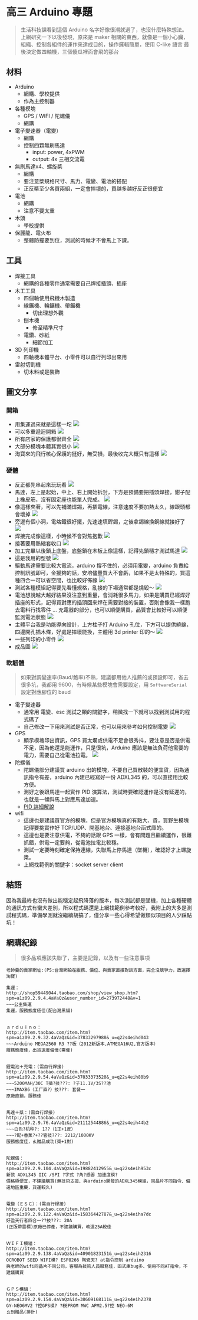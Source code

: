 # 高三 Arduino 專題

> 生活科技課看到這個 Arduino 名字好像很潮就選了，也沒什麼特殊想法。
> 上網研究一下以後發現，原來是 maker 相關的東西，就像是一個小心臟，組織、控制各組件的運作來達成目的，操作邏輯簡單，使用 C-like 語言
> 最後決定做四軸機，三個傻瓜裡面會飛的那台

## 材料

- Arduino
    - 網購、學校提供
    - 作為主控制器
- 各種模塊
    - GPS / WIFI / 陀螺儀
    - 網購
- 電子變速器（電變）
    - 網購
    - 控制四顆無刷馬達
        - input: power, 4xPWM
        - output: 4x 三相交流電
- 無刷馬達x4、螺旋槳
    - 網購
    - 要注意槳規格尺寸、馬力、電變、電池的搭配
    - 正反槳至少各買兩組，一定會摔壞的，買越多越好反正很便宜
- 電池
    - 網購
    - 注意不要太重
- 木頭
    - 學校提供
- 保麗龍、電火布
    - 整體防撞要到位，測試的時候才不會馬上下課。

## 工具

- 焊接工具
    - 網購的各種零件通常需要自己焊接插頭、插座
- 木工工具
    - 四個軸使用飛機木製造
    - 線鋸機、輪鋸機、帶鋸機
        - 切出理想外觀
    - 刨木機
        - 修至精準尺寸
    - 電鑽、砂紙
        - 細節加工
- 3D 列印機
    - 四軸機本體平台、小零件可以自行列印出來用
- 雷射切割機
    - 切木料或是裝飾

## 圖文分享

### 開箱

- 用集運過來就是這樣一坨
    ![](https://i.imgur.com/aTN5LrI.jpg)
- 可以多重遞迴開箱
    ![](https://i.imgur.com/zpmOkW9.jpg)
- 所有店家的保護都很齊全
    ![](https://i.imgur.com/eAhNp2g.jpg)
- 大部分模塊本體其實很小
    ![](https://i.imgur.com/6ZytEXm.png)
- 淘寶來的飛行核心保護的挺好，無受損，最後收完大概只有這樣
    ![](https://i.imgur.com/3ziulyN.jpg)

### 硬體

- 反正都先串起來玩玩看
    ![](https://i.imgur.com/ZWPIjvu.jpg)
- 馬達，左上是起始，中上、右上開始拆封，下方是預備要把插頭焊接，鉗子配上橡皮筋，沒有固定座也能單人完成。
    ![](https://i.imgur.com/ThrxlwD.jpg)
- 像這樣夾著，可以先補滿焊錫，再插電線，注意速度不要加熱太久，線跟頭都會壞掉
    ![](https://i.imgur.com/o34Oa2y.jpg)
- 旁邊有個小洞，電烙鐵很好擺，先速速填銲錫，之後拿錫線換銅線就接好了
    ![](https://i.imgur.com/OBTcbpD.png)
- 焊接完成像這樣，小時候不會對焦抱歉
    ![](https://i.imgur.com/ttXJXOe.jpg)
- 接著要用熱縮套收口
    ![](https://i.imgur.com/vQ4SiVt.jpg)
- 加工完畢以後鎖上底盤，底盤鎖在木板上像這樣，記得先鎖穩才測試馬達
    ![](https://i.imgur.com/6Y09OCJ.png)
- 這是我用的型號
    ![](https://i.imgur.com/E7PZDrV.jpg)
- 驅動馬達需要比較大電流，arduino 撐不住的，必須用電變，arduino 負責給控制訊號即可，金援夠的話，安培儘量買大不會虧，如果不是太特殊的，買這種四合一可以省空間，也比較好佈線
    ![](https://i.imgur.com/ECJWnIv.jpg)
- 測試各種模組記得要先看懂規格，亂接的下場通常都是燒毀～
    ![](https://i.imgur.com/y40bLnY.jpg)
- 電池想說越大越好結果沒注意到重量，會消耗很多馬力，如果是購買已經焊好插座的形式，記得買對應的插頭回來焊在需要對接的裝置，否則會像我一樣跑去電料行找零件 ... 充電器的部分，也可以順便購買，品質會比較好可以順便監測電池狀態
    ![](https://i.imgur.com/IpfF4Q2.jpg)
- 主體平台我是功能導向設計，上方柱子打 Arduino 孔位，下方可以提供繞線，四邊開孔插木條，好處是摔壞能換，主體用 3d printer 印的～
    ![](https://i.imgur.com/krrCEOI.jpg)
- 一些列印的小零件
    ![](https://i.imgur.com/eQiWLF1.jpg)
- 成品圖
    ![](https://i.imgur.com/jzhJCOS.jpg)

### 軟韌體

> 如果對調變速率(Baud/鮑率)不熟，建議都用他人推薦的或預設即可，省去很多坑，我都用 9600，有時候某些模塊會需要設定，用 `SoftwareSerial` 設定對應腳位的 baud

- 電子變速器
    - 通常用 電變、esc 測試之類的關鍵字，稍微找一下就可以找到測試用的程式碼了
    - 自己修改一下用來測試是否正常，也可以用來參考如何控制電變
    ![](https://i.imgur.com/EymTIrt.png)
- GPS
    - 顯示模塊印出資訊，GPS 買太爛或供電不足會很秀抖，要注意是否是供電不足，因為他還是能運作，只是很坑，Arduino 應該是無法負荷他需要的電力，需要自己從電池拉電。
    ![](https://i.imgur.com/YttRe0t.png)
- 陀螺儀
    - 陀螺儀部分建議買 arduino 出的模塊，不要自己買散裝的便宜貨，因為通訊指令有差，arduino 內建已經寫好一份 ADXL345 的，可以直接用比較方便。
    - 測好之後跟馬達一起實作 PID 演算法，測試時要確認運作是沒有延遲的，也就是一傾斜馬上對應馬達加速。
    - [PID 詳細解說](http://www.inpharmix.com/jps/PID_Controller_For_Lego_Mindstorms_Robots.html)
- wifi
    - 這邊也是建議買官方的模塊，但是官方模塊真的有點大、貴，買野生模塊記得要挑實作好 TCP/UDP、開基地台、連接基地台函式庫的。
    - 這邊也是要注意供電，不夠的話跟 GPS 一樣，會有問題且繼續運作，很難抓錯，供電一定要夠，從電池拉電比較穩。
    - 測試一定要時刻確定保持連線，失聯馬上停馬達（墜機），確認好才上螺旋槳。
    - 上網找範例的關鍵字：socket server client 

## 結語

因為我最終也沒有做出能穩定起飛降落的版本，每次測試都是墜機，加上各種硬體的通訊方式有蠻大差別，所以程式碼還是上網找範例參考較好，我附上的大多是測試程式碼，準備學測就沒繼續胡搞了，僅分享一些心得希望做類似項目的人少踩點坑！


## 網購紀錄

> 很多品項應該失聯了，主要是記錄，以及有一些注意事項


```
老師要的賣家網址:(PS:台灣網拍在服務、價位、與賣家直接對談方面，完全沒競爭力，故選擇淘寶)

集運：
http://shop59449044.taobao.com/shop/view_shop.htm?spm=a1z09.2.9.4.4aVaQz&user_number_id=273972448&v=1
~~~公主集運
集運，服務態度極佳(配台灣黑貓)


ａｒｄｕｉｎｏ：
http://item.taobao.com/item.htm?spm=a1z09.2.9.32.4aVaQz&id=37833297988&_u=q22s4eihd043
~~~Arduino MEGA2560 R3 ??板（2012新版本,ATMEGA16U2,官方版本）
服務態度佳，出貨速度偏慢(需催)


鋰電池＋充電：(需自行焊接)
http://item.taobao.com/item.htm?spm=a1z09.2.9.54.4aVaQz&id=37033373520&_u=q22s4eih80b9
~~~5200MAH/30C T插?技???: ?子11.1V/3S??池
~~~IMAXB6（工厂直?）技???: 套餐一
原廠直銷，服務佳


馬達＋槳：(需自行焊接)
http://item.taobao.com/item.htm?spm=a1z09.2.9.76.4aVaQz&id=21112544886&_u=q22s4eih44b2
~~~白色?机种?: 1??（1正+1反）
~~~?配+香蕉?+??管技???: 2212/1000KV
服務態度佳，ㄠ贈品成功(槳+1對)


陀螺儀：
http://item.taobao.com/item.htm?spm=a1z09.2.9.104.4aVaQz&id=19882412955&_u=q22s4eih953c
新款 ADXL345 IIC /SPI ?字式 ?角?感器 加速度模?
價格極便宜，不建議購買(無技術支援、與arduino開發的ADXL345模組，同晶片不同指令、偏遠地區重慶，貨運較久)


電變（ＥＳＣ）：(需自行焊接)
http://item.taobao.com/item.htm?spm=a1z09.2.9.122.4aVaQz&id=15836442787&_u=q22s4eiha7dc
好盈天行者四合一??技???: 20A
(正版帶雷標)原廠已停產，不建議購買，改選25A較佳


ＷＩＦＩ模組：
http://item.taobao.com/item.htm?spm=a1z09.2.9.138.4aVaQz&id=40901823151&_u=q22s4eih2316
OCROBOT SEED WIFI模? ESP8266 陶瓷天? at指令控制 arduino
與老師的wifi同晶片不同公司，客服為技術人員服務佳，函式庫bug多、使用不同AT指令，不建議購買


ＧＰＳ模組：
http://item.taobao.com/item.htm?spm=a1z09.2.9.154.4aVaQz&id=38609168111&_u=q22s4eih2378
GY-NEO6MV2 ?控GPS模? ?EEPROM MWC APM2.5?控 NEO-6M
ㄠ到贈品(排針)
```

